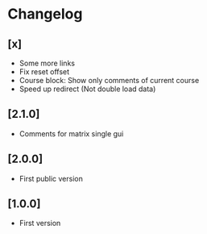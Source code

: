 # Changelog

## [x]
- Some more links
- Fix reset offset
- Course block: Show only comments of current course
- Speed up redirect (Not double load data)

## [2.1.0]
- Comments for matrix single gui

## [2.0.0]
- First public version

## [1.0.0]
- First version
